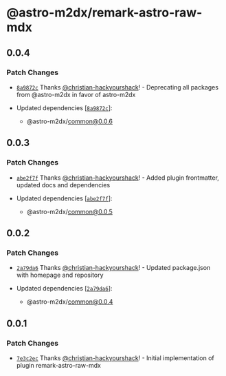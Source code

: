 # @astro-m2dx/remark-astro-raw-mdx

## 0.0.4

### Patch Changes

- [`8a9872c`](https://github.com/astro-m2dx/astro-m2dx/commit/8a9872cb5c4a8d85a3876fb129ec125eec5526ed) Thanks [@christian-hackyourshack](https://github.com/christian-hackyourshack)! - Deprecating all packages from @astro-m2dx in favor of astro-m2dx

- Updated dependencies [[`8a9872c`](https://github.com/astro-m2dx/astro-m2dx/commit/8a9872cb5c4a8d85a3876fb129ec125eec5526ed)]:
  - @astro-m2dx/common@0.0.6

## 0.0.3

### Patch Changes

- [`abe2f7f`](https://github.com/astro-m2dx/astro-m2dx/commit/abe2f7fd7d81f9b1e6bc5fdde86d0473723db27d) Thanks [@christian-hackyourshack](https://github.com/christian-hackyourshack)! - Added plugin frontmatter, updated docs and dependencies

- Updated dependencies [[`abe2f7f`](https://github.com/astro-m2dx/astro-m2dx/commit/abe2f7fd7d81f9b1e6bc5fdde86d0473723db27d)]:
  - @astro-m2dx/common@0.0.5

## 0.0.2

### Patch Changes

- [`2a79da6`](https://github.com/astro-m2dx/astro-m2dx/commit/2a79da6a0f527eab29e2dbfed94c5e9d35a13f44) Thanks [@christian-hackyourshack](https://github.com/christian-hackyourshack)! - Updated package.json with homepage and repository

- Updated dependencies [[`2a79da6`](https://github.com/astro-m2dx/astro-m2dx/commit/2a79da6a0f527eab29e2dbfed94c5e9d35a13f44)]:
  - @astro-m2dx/common@0.0.4

## 0.0.1

### Patch Changes

- [`7e3c2ec`](https://github.com/astro-m2dx/astro-m2dx/commit/7e3c2ecb74134132dac3e6f7d8a7818fd3de524b) Thanks [@christian-hackyourshack](https://github.com/christian-hackyourshack)! - Initial implementation of plugin remark-astro-raw-mdx
